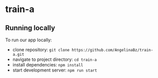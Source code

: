 # train-a

## Running locally
To run our app locally: 

- clone repository: `git clone https://github.com/AngelinaBz/train-a.git`
- navigate to project directory: `cd train-a`
- install dependencies: `npm install`
- start development server: `npm run start`